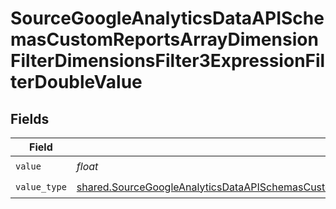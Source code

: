 # SourceGoogleAnalyticsDataAPISchemasCustomReportsArrayDimensionFilterDimensionsFilter3ExpressionFilterDoubleValue


## Fields

| Field                                                                                                                                                                                                                                                                                      | Type                                                                                                                                                                                                                                                                                       | Required                                                                                                                                                                                                                                                                                   | Description                                                                                                                                                                                                                                                                                |
| ------------------------------------------------------------------------------------------------------------------------------------------------------------------------------------------------------------------------------------------------------------------------------------------ | ------------------------------------------------------------------------------------------------------------------------------------------------------------------------------------------------------------------------------------------------------------------------------------------ | ------------------------------------------------------------------------------------------------------------------------------------------------------------------------------------------------------------------------------------------------------------------------------------------ | ------------------------------------------------------------------------------------------------------------------------------------------------------------------------------------------------------------------------------------------------------------------------------------------ |
| `value`                                                                                                                                                                                                                                                                                    | *float*                                                                                                                                                                                                                                                                                    | :heavy_check_mark:                                                                                                                                                                                                                                                                         | N/A                                                                                                                                                                                                                                                                                        |
| `value_type`                                                                                                                                                                                                                                                                               | [shared.SourceGoogleAnalyticsDataAPISchemasCustomReportsArrayDimensionFilterDimensionsFilter3ExpressionFilterFilter4ToValueValueType](../../models/shared/sourcegoogleanalyticsdataapischemascustomreportsarraydimensionfilterdimensionsfilter3expressionfilterfilter4tovaluevaluetype.md) | :heavy_check_mark:                                                                                                                                                                                                                                                                         | N/A                                                                                                                                                                                                                                                                                        |